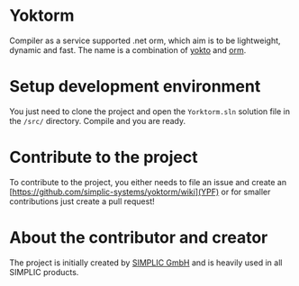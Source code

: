 # Yoktorm
Compiler as a service supported .net orm, which aim is to be lightweight, dynamic and fast. The name is a combination of [yokto](https://en.wikipedia.org/wiki/Yocto-) and [orm](https://en.wikipedia.org/wiki/Object-relational_mapping).

# Setup development environment

You just need to clone the project and open the `Yorktorm.sln` solution file in the `/src/` directory. Compile and you are ready.

# Contribute to the project

To contribute to the project, you either needs to file an issue and create an [https://github.com/simplic-systems/yoktorm/wiki](YPF) or for smaller contributions just create a pull request!

# About the contributor and creator

The project is initially created by [SIMPLIC GmbH](https://simplic.biz) and is heavily used in all SIMPLIC products.
